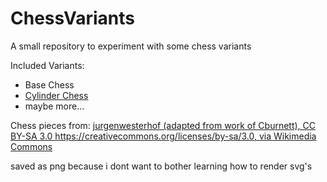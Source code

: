 # ChessVariants
A small repository to experiment with some chess variants

Included Variants:
- Base Chess
- [Cylinder Chess](https://en.wikipedia.org/wiki/Cylinder_chess)
- maybe more...


Chess pieces from: [jurgenwesterhof (adapted from work of Cburnett), CC BY-SA 3.0 <https://creativecommons.org/licenses/by-sa/3.0>, via Wikimedia Commons](https://commons.wikimedia.org/wiki/File:Chess_Pieces_Sprite.svg)

saved as png because i dont want to bother learning how to render svg's